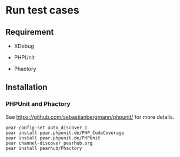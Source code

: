 # Run test cases

## Requirement

- XDebug

- PHPUnit

- Phactory

## Installation

### PHPUnit and Phactory

See https://github.com/sebastianbergmann/phpunit/ for more details.

```
pear config-set auto_discover 1
pear install pear.phpunit.de/PHP_CodeCoverage
pear install pear.phpunit.de/PHPUnit
pear channel-discover pearhub.org
pear install pearhub/Phactory
```